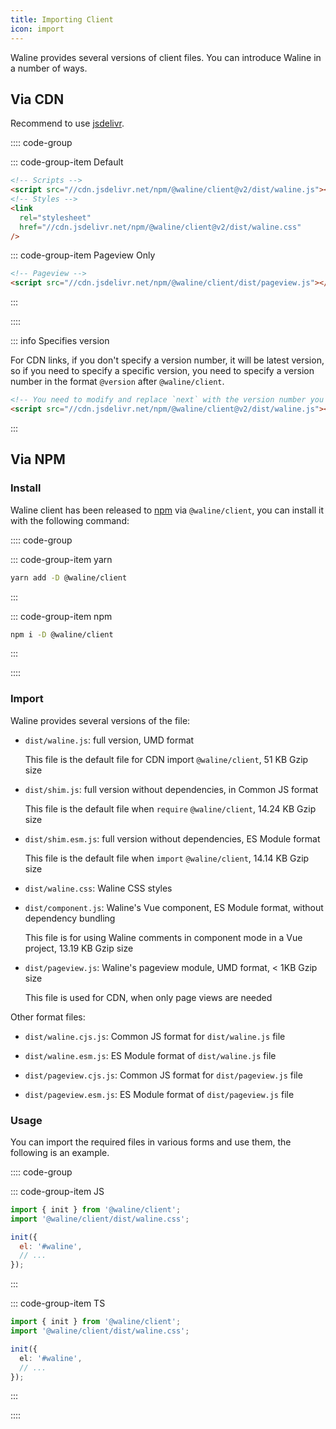 ```yaml
---
title: Importing Client
icon: import
---
```


Waline provides several versions of client files. You can introduce Waline in a number of ways.

## Via CDN

Recommend to use [jsdelivr](https://cdn.jsdelivr.net/npm/@waline/client/).

:::: code-group

::: code-group-item Default

```html
<!-- Scripts -->
<script src="//cdn.jsdelivr.net/npm/@waline/client@v2/dist/waline.js"></script>
<!-- Styles -->
<link
  rel="stylesheet"
  href="//cdn.jsdelivr.net/npm/@waline/client@v2/dist/waline.css"
/>
```

::: code-group-item Pageview Only

```html
<!-- Pageview -->
<script src="//cdn.jsdelivr.net/npm/@waline/client/dist/pageview.js"></script>
```

:::

::::

::: info Specifies version

For CDN links, if you don't specify a version number, it will be latest version, so if you need to specify a specific version, you need to specify a version number in the format `@version` after `@waline/client`.

```html
<!-- You need to modify and replace `next` with the version number you want -->
<script src="//cdn.jsdelivr.net/npm/@waline/client@v2/dist/waline.js"></script>
```

:::

## Via NPM

### Install

Waline client has been released to [npm](https://www.npmjs.com/package/@waline/client) via `@waline/client`, you can install it with the following command:

:::: code-group

::: code-group-item yarn

```bash
yarn add -D @waline/client
```

:::

::: code-group-item npm

```bash
npm i -D @waline/client
```

:::

::::

### Import

Waline provides several versions of the file:

- `dist/waline.js`: full version, UMD format

  This file is the default file for CDN import `@waline/client`, 51 KB Gzip size

- `dist/shim.js`: full version without dependencies, in Common JS format

  This file is the default file when `require` `@waline/client`, 14.24 KB Gzip size

- `dist/shim.esm.js`: full version without dependencies, ES Module format

  This file is the default file when `import` `@waline/client`, 14.14 KB Gzip size

- `dist/waline.css`: Waline CSS styles

- `dist/component.js`: Waline's Vue component, ES Module format, without dependency bundling

  This file is for using Waline comments in component mode in a Vue project, 13.19 KB Gzip size

- `dist/pageview.js`: Waline's pageview module, UMD format, < 1KB Gzip size

  This file is used for CDN, when only page views are needed

Other format files:

- `dist/waline.cjs.js`: Common JS format for `dist/waline.js` file

- `dist/waline.esm.js`: ES Module format of `dist/waline.js` file

- `dist/pageview.cjs.js`: Common JS format for `dist/pageview.js` file

- `dist/pageview.esm.js`: ES Module format of `dist/pageview.js` file

### Usage

You can import the required files in various forms and use them, the following is an example.

:::: code-group

::: code-group-item JS

```js
import { init } from '@waline/client';
import '@waline/client/dist/waline.css';

init({
  el: '#waline',
  // ...
});
```

:::

::: code-group-item TS

```ts
import { init } from '@waline/client';
import '@waline/client/dist/waline.css';

init({
  el: '#waline',
  // ...
});
```

:::

::::
